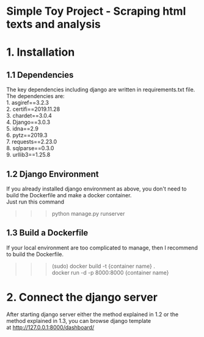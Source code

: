 Simple Toy Project - Scraping html texts and analysis
=====================

# 1. Installation
## 1.1 Dependencies
The key dependencies including django are written in requirements.txt file.  
The dependencies are:  
      1. asgiref==3.2.3  
      2. certifi==2019.11.28  
      3. chardet==3.0.4  
      4. Django==3.0.3  
      5. idna==2.9  
      6. pytz==2019.3  
      7. requests==2.23.0  
      8. sqlparse==0.3.0  
      9. urllib3==1.25.8  

## 1.2 Django Environment      
If you already installed django environment as above, you don't need to build the Dockerfile and make a docker container.  
Just run this command  
> > > python manage.py runserver  

## 1.3 Build a Dockerfile
If your local environment are too complicated to manage, then I recommend to build the Dockerfile.  
> > > (sudo) docker build -t {container name} .  
> > > docker run -d -p 8000:8000 {container name}  

# 2. Connect the django server
After starting django server either the method explained in 1.2 or the method explained in 1.3, you can browse django template  
at http://127.0.0.1:8000/dashboard/ 


